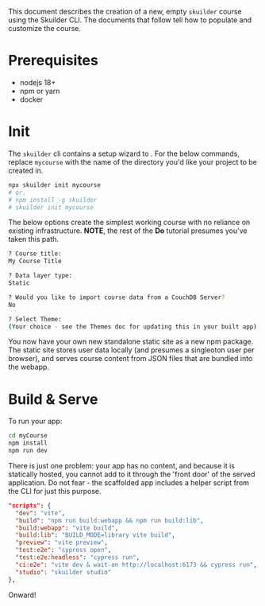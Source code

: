 This document describes the creation of a new, empty `skuilder` course using the Skuilder CLI. The documents that follow tell how to populate and customize the course.

# Prerequisites

- nodejs 18+
- npm or yarn
- docker

# Init

The `skuilder` cli contains a setup wizard to . For the below commands, replace `mycourse` with the name of the directory you'd like your project to be created in.

```bash
npx skuilder init mycourse
# or,
# npm install -g skuilder
# skuilder init mycourse
```

The below options create the simplest working course with no reliance on existing infrastructure. __NOTE__, the rest of the **Do** tutorial presumes you've taken this path.

``` bash
? Course title:
My Course Title

? Data layer type:
Static

? Would you like to import course data from a CouchDB Server?
No

? Select Theme:
(Your choice - see the Themes doc for updating this in your built app)
```

You now have your own new standalone static site as a new npm package. The static site stores user data locally (and presumes a singleoton user per browser), and serves course content from JSON files that are bundled into the webapp.

# Build & Serve

To run your app:

```bash
cd myCourse
npm install
npm run dev
```

There is just one problem: your app has no content, and because it is statically hosted, you cannot add to it through the 'front door' of the served application. Do not fear - the scaffolded app includes a helper script from the CLI for just this purpose.

```json {10}
"scripts": {
  "dev": "vite",
  "build": "npm run build:webapp && npm run build:lib",
  "build:webapp": "vite build",
  "build:lib": "BUILD_MODE=library vite build",
  "preview": "vite preview",
  "test:e2e": "cypress open",
  "test:e2e:headless": "cypress run",
  "ci:e2e": "vite dev & wait-on http://localhost:6173 && cypress run",
  "studio": "skuilder studio"
},
```

Onward!
